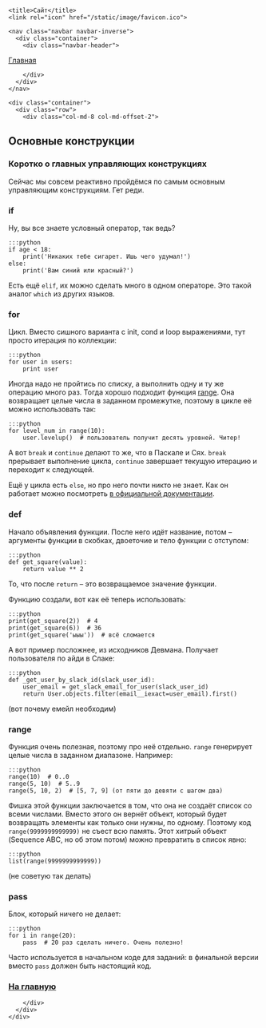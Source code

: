 <!DOCTYPE html>
<html>
  <head>
    <meta charset="utf-8">
    <meta http-equiv="X-UA-Compatible" content="IE=edge">
    <meta name="viewport" content="width=device-width, initial-scale=1">
    <meta name="description" content="">
    <meta name="author" content="">

    <title>Сайт</title>
    <link rel="icon" href="/static/image/favicon.ico">
<!-- Bootstrap core CSS -->
<link href="/static/css/bootstrap.min.css" rel="stylesheet">

<!-- IE10 viewport hack for Surface/desktop Windows 8 bug -->
<link href="/static/css/ie10-viewport-bug-workaround.css" rel="stylesheet">

<!-- Custom styles for this template -->
<link href="/static/css/jumbotron.css" rel="stylesheet">

<!-- Just for debugging purposes. Don't actually copy these 2 lines! -->
<!--[if lt IE 9]><script src="/static/js/ie8-responsive-file-warning.js"></script><![endif]-->
<script src="/static/js/ie-emulation-modes-warning.js"></script>


<!-- HTML5 shim and Respond.js for IE8 support of HTML5 elements and media queries -->
<!--[if lt IE 9]>
  <script src="/static/js/html5shiv.min.js"></script>
  <script src="/static/js/respond.min.js"></script>
<![endif]-->

<!-- Bootstrap core JavaScript
================================================== -->
<!-- Placed at the end of the document so the pages load faster -->
<script src="/static/js/jquery.min.js"></script>
<script src="/static/js/bootstrap.min.js"></script>
<!-- IE10 viewport hack for Surface/desktop Windows 8 bug -->
<script src="/static/js/ie10-viewport-bug-workaround.js"></script>

  </head>

  <body style="padding-top:0px;">

    <nav class="navbar navbar-inverse">
      <div class="container">
        <div class="navbar-header">
          
  <a class="navbar-brand" href="/index.html">Главная</a>

        </div>
      </div>
    </nav>

    <div class="container">
      <div class="row">
        <div class="col-md-8 col-md-offset-2">
          
  <h2>Основные конструкции</h2>
  <h3>Коротко о главных управляющих конструкциях</h3>
<p>Сейчас мы совсем реактивно пройдёмся по самым основным управляющим конструкциям. Гет реди.</p>
<h3>if</h3>
<p>Ну, вы все знаете условный оператор, так ведь?</p>
<pre><code>:::python
if age &lt; 18:
    print('Никаких тебе сигарет. Ишь чего удумал!')
else:
    print('Вам синий или красный?')
</code></pre>
<p>Есть ещё <code>elif</code>, их можно сделать много в одном операторе. Это такой аналог <code>which</code> из других языков.</p>
<h3>for</h3>
<p>Цикл. Вместо сишного варианта с init, cond и loop выражениями, тут просто итерация по коллекции:</p>
<pre><code>:::python
for user in users:
    print user
</code></pre>
<p>Иногда надо не пройтись по списку, а выполнить одну и ту же операцию много раз. Тогда хорошо подходит функция
<a href="https://docs.python.org/3.5/library/functions.html#func-range">range</a>. Она возвращает целые числа в заданном промежутке,
поэтому в цикле её можно использовать так:</p>
<pre><code>:::python
for level_num in range(10):
    user.levelup()  # пользователь получит десять уровней. Читер!
</code></pre>
<p>А вот <code>break</code> и <code>continue</code> делают то же, что в Паскале и Сях. <code>break</code> прерывает выполнение цикла,
<code>continue</code> завершает текущую итерацию и переходит к следующей.</p>
<p>Ещё у цикла есть <code>else</code>, но про него почти никто не знает. Как он работает можно посмотреть
<a href="https://docs.python.org/3.5/tutorial/controlflow.html#break-and-continue-statements-and-else-clauses-on-loops">в официальной документации</a>.</p>
<h3>def</h3>
<p>Начало объявления функции. После него идёт название,
потом – аргументы функции в скобках, двоеточие и тело функции с отступом:</p>
<pre><code>:::python
def get_square(value):
    return value ** 2
</code></pre>
<p>То, что после <code>return</code> – это возвращаемое значение функции.</p>
<p>Функцию создали, вот как её теперь использовать:</p>
<pre><code>:::python
print(get_square(2))  # 4
print(get_square(6))  # 36
print(get_square('ыыы'))  # всё сломается
</code></pre>
<p>А вот пример посложнее, из исходников Девмана. Получает пользователя по айди в Слаке:</p>
<pre><code>:::python
def _get_user_by_slack_id(slack_user_id):
    user_email = get_slack_email_for_user(slack_user_id)
    return User.objects.filter(email__iexact=user_email).first()
</code></pre>
<p>(вот почему емейл необходим)</p>
<h3>range</h3>
<p>Функция очень полезная, поэтому про неё отдельно. <code>range</code> генерирует целые числа в заданном диапазоне. Например:</p>
<pre><code>:::python
range(10)  # 0..0
range(5, 10)  # 5..9
range(5, 10, 2)  # [5, 7, 9] (от пяти до девяти с шагом два)
</code></pre>
<p>Фишка этой функции заключается в том, что она не создаёт список со всеми числами.
Вместо этого он вернёт объект, который будет возвращать элементы как только они нужны, по одному.
Поэтому код <code>range(9999999999999)</code> не съест всю память.
Этот хитрый объект (Sequence ABC, но об этом потом) можно превратить в список явно:</p>
<pre><code>:::python
list(range(9999999999999))
</code></pre>
<p>(не советую так делать)</p>
<h3>pass</h3>
<p>Блок, который ничего не делает:</p>
<pre><code>:::python
for i in range(20):
    pass  # 20 раз сделать ничего. Очень полезно!
</code></pre>
<p>Часто используется в начальном коде для заданий: в финальной версии вместо <code>pass</code> должен быть настоящий код.</p>
  <h3><a href="/index.html">На главную</a></h3>

        </div>
      </div>
    </div>

  </body>
</html>